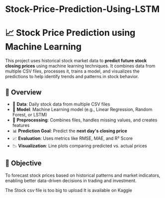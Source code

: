 # Stock-Price-Prediction-Using-LSTM
# 📈 Stock Price Prediction using Machine Learning

This project uses historical stock market data to **predict future stock closing prices** using machine learning techniques. It combines data from multiple CSV files, processes it, trains a model, and visualizes the predictions to help identify trends and patterns in stock behavior.

## 🚀 Overview

- 📅 **Data**: Daily stock data from multiple CSV files  
- 🧠 **Model**: Machine Learning model (e.g., Linear Regression, Random Forest, or LSTM)  
- 🧹 **Preprocessing**: Combines files, handles missing values, and creates features  
- 📊 **Prediction Goal**: Predict the **next day's closing price**  
- 📈 **Evaluation**: Uses metrics like RMSE, MAE, and R² Score  
- 📉 **Visualization**: Line plots comparing predicted vs. actual prices  

## 🧠 Objective

To forecast stock prices based on historical patterns and market indicators, enabling better data-driven decisions in trading and investment.




The Stock csv file is too big to upload 
It is available on Kaggle 

